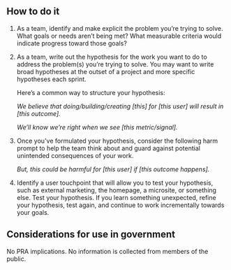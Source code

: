 ## How to do it

1. As a team, identify and make explicit the problem you’re trying to solve. What goals or needs aren’t being met? What measurable criteria would indicate progress toward those goals?

1. As a team, write out the hypothesis for the work you want to do to address the problem(s) you’re trying to solve. You may want to write broad hypotheses at the outset of a project and more specific hypotheses each sprint.
    <p>
      Here’s a common way to structure your hypothesis:
    </p>
    <p>
      <em>We believe that doing/building/creating [this] for [this user] will result in [this outcome].</em>
    </p>
    <p>
      <em>We’ll know we’re right when we see [this metric/signal].</em>
    </p>
1. Once you've formulated your hypothesis, consider the following harm prompt to help the team think about and guard against potential unintended consequences of your work.

    <p>
      <em>But, this could be harmful for [this user] if [this outcome happens].</em>
    </p>

1. Identify a user touchpoint that will allow you to test your hypothesis, such as external marketing, the homepage, a microsite, or something else. Test your hypothesis. If you learn something unexpected, refine your hypothesis, test again, and continue to work incrementally towards your goals.

<section class="method--section method--section--government-considerations" markdown="1" >

## Considerations for use in government

No PRA implications. No information is collected from members of the public.
</section>
